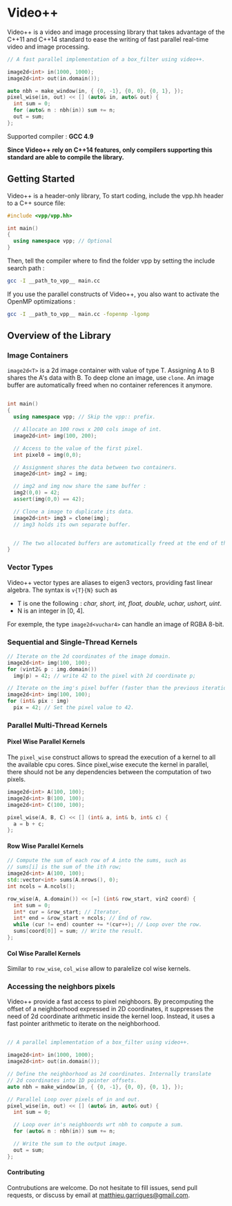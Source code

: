 Video++
=============

Video++ is a video and image processing library that takes advantage of the C++11 and C++14 standard to ease the writing of fast parallel real-time video and image processing.


```c++
// A fast parallel implementation of a box_filter using video++.

image2d<int> in(1000, 1000);
image2d<int> out(in.domain());

auto nbh = make_window(in, { {0, -1}, {0, 0}, {0, 1}, });
pixel_wise(in, out) << [] (auto& in, auto& out) {
  int sum = 0;
  for (auto& n : nbh(in)) sum += n;
  out = sum;
};
```

Supported compiler : **GCC 4.9**

**Since Video++ rely on C++14 features, only compilers supporting this standard are able to
compile the library.**

## Getting Started

Video++ is a header-only library, To start coding, include the vpp.hh header to a C++ source file:

```c++
#include <vpp/vpp.hh>

int main()
{
  using namespace vpp; // Optional
}
```

Then, tell the compiler where to find the folder vpp by setting the include search path :

```sh
gcc -I __path_to_vpp__ main.cc
```

If you use the parallel constructs of Video++, you also want to activate the OpenMP optimizations :
```sh
gcc -I __path_to_vpp__ main.cc -fopenmp -lgomp
```


## Overview of the Library

### Image Containers

```image2d<T>``` is a 2d image container with value of type
T. Assigning A to B shares the A's data with B. To deep clone an image, use ```clone```.
An image buffer are automatically freed when no container references it anymore.

```c++

int main()
{
  using namespace vpp; // Skip the vpp:: prefix.

  // Allocate an 100 rows x 200 cols image of int.
  image2d<int> img(100, 200);

  // Access to the value of the first pixel.
  int pixel0 = img(0,0);

  // Assignment shares the data between two containers.
  image2d<int> img2 = img;

  // img2 and img now share the same buffer :
  img2(0,0) = 42;
  assert(img(0,0) == 42);

  // Clone a image to duplicate its data.
  image2d<int> img3 = clone(img);
  // img3 holds its own separate buffer.


  // The two allocated buffers are automatically freed at the end of the scope.
}


```

### Vector Types

Video++ vector types are aliases to eigen3 vectors, providing fast linear algebra. The syntax
is ```v{T}{N}``` such as

 - T is one the following : *char, short, int, float, double, uchar, ushort, uint*.
 - N is an integer in [0, 4].

For exemple, the type ```image2d<vuchar4>``` can handle an image of RGBA 8-bit.

### Sequential and Single-Thread Kernels

```c++
// Iterate on the 2d coordinates of the image domain.
image2d<int> img(100, 100);
for (vint2& p : img.domain())
  img(p) = 42; // write 42 to the pixel with 2d coordinate p;

// Iterate on the img's pixel buffer (faster than the previous iteration).
image2d<int> img(100, 100);
for (int& pix : img)
  pix = 42; // Set the pixel value to 42.

```

### Parallel Multi-Thread Kernels


#### Pixel Wise Parallel Kernels

The ```pixel_wise``` construct allows to spread the execution of a
kernel to all the available cpu cores. Since pixel_wise execute the
kernel in parallel, there should not be any dependencies between the
computation of two pixels.

```c++
image2d<int> A(100, 100);
image2d<int> B(100, 100);
image2d<int> C(100, 100);

pixel_wise(A, B, C) << [] (int& a, int& b, int& c) {
  a = b + c;
};

```

#### Row Wise Parallel Kernels

```c++
// Compute the sum of each row of A into the sums, such as
// sums[i] is the sum of the ith row;
image2d<int> A(100, 100);
std::vector<int> sums(A.nrows(), 0);
int ncols = A.ncols();

row_wise(A, A.domain()) << [=] (int& row_start, vin2 coord) {
  int sum = 0;
  int* cur = &row_start; // Iterator.
  int* end = &row_start + ncols; // End of row.
  while (cur != end) counter += *(cur++); // Loop over the row.
  sums[coord[0]] = sum; // Write the result.
};

```

#### Col Wise Parallel Kernels

Similar to ```row_wise```, ```col_wise``` allow to paralelize col wise
kernels.


### Accessing the neighbors pixels

Video++ provide a fast access to pixel neighboors. By precomputing the
offset of a neighborhood expressed in 2D coordinates, it suppresses the
need of 2d coordinate arithmetic inside the kernel loop. Instead, it
uses a fast pointer arithmetic to iterate on the neighborhood.


```c++

// A parallel implementation of a box_filter using video++.

image2d<int> in(1000, 1000);
image2d<int> out(in.domain());

// Define the neighborhood as 2d coordinates. Internally translate
// 2d coordinates into 1D pointer offsets.
auto nbh = make_window(in, { {0, -1}, {0, 0}, {0, 1}, });

// Parallel Loop over pixels of in and out.
pixel_wise(in, out) << [] (auto& in, auto& out) {
  int sum = 0;

  // Loop over in's neighboords wrt nbh to compute a sum.
  for (auto& n : nbh(in)) sum += n;

  // Write the sum to the output image.
  out = sum;
};

```

#### Contributing

Contrubutions are welcome. Do not hesitate to fill issues, send pull
requests, or discuss by email at matthieu.garrigues@gmail.com.

